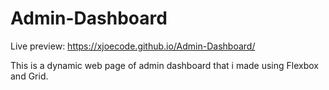 # Admin-Dashboard

Live preview: https://xjoecode.github.io/Admin-Dashboard/

This is a dynamic web page of admin dashboard that i made using Flexbox and Grid.
